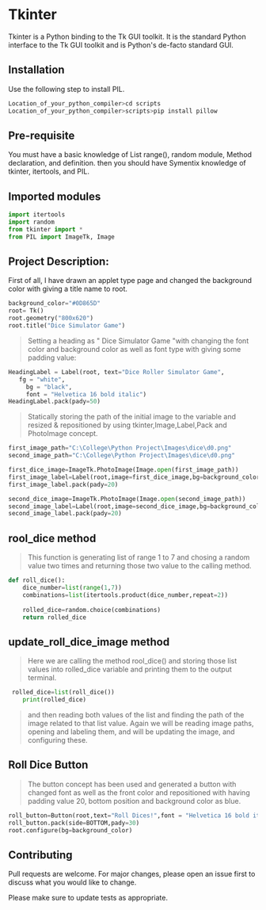 # Tkinter

Tkinter is a Python binding to the Tk GUI toolkit. It is the standard Python interface to the Tk GUI toolkit and is Python's de-facto standard GUI.

## Installation

Use the following step to install PIL.

```bash
Location_of_your_python_compiler>cd scripts
Location_of_your_python_compiler>scripts>pip install pillow
```

## Pre-requisite
You must have a basic knowledge of 
List 
range(), 
random module, 
Method declaration, and definition.
then you should have Symentix knowledge of tkinter, itertools, and PIL.

## Imported modules
```python
import itertools
import random
from tkinter import *
from PIL import ImageTk, Image
```

## Project Description:
First of all, I have drawn an applet type page and changed the background color with giving a title name to root. 
```python
background_color="#0D865D"
root= Tk()
root.geometry("800x620")
root.title("Dice Simulator Game")
```

>Setting a heading as " Dice Simulator Game "with changing the font color and background color as well as font type with giving some padding value:
```python
HeadingLabel = Label(root, text="Dice Roller Simulator Game",
   fg = "white",
     bg = "black",
     font = "Helvetica 16 bold italic")
HeadingLabel.pack(pady=50)
```

>Statically storing the path of the initial image to the variable and resized & repositioned by using tkinter,Image,Label,Pack and PhotoImage concept.

```python
first_image_path="C:\College\Python Project\Images\dice\d0.png"
second_image_path="C:\College\Python Project\Images\dice\d0.png"

first_dice_image=ImageTk.PhotoImage(Image.open(first_image_path))
first_image_label=Label(root,image=first_dice_image,bg=background_color,height=100 ,width=100)
first_image_label.pack(pady=20)

second_dice_image=ImageTk.PhotoImage(Image.open(second_image_path))
second_image_label=Label(root,image=second_dice_image,bg=background_color,height=100,width=100)
second_image_label.pack(pady=20)
```




## rool_dice method
>This function is generating list of range 1 to 7 and chosing a random value two times and returning those two value to the calling method.
```python
def roll_dice():
    dice_number=list(range(1,7))
    combinations=list(itertools.product(dice_number,repeat=2))
    
    rolled_dice=random.choice(combinations)
    return rolled_dice
```

## update_roll_dice_image method
>Here we are calling the method rool_dice() and storing those list values into rolled_dice variable and printing them to the output terminal.
```python
 rolled_dice=list(roll_dice())
    print(rolled_dice)
```
>and then reading both values of the list and finding the path of the image related to that list value. Again we will be reading image paths, opening and labeling them, and will be updating the image, and configuring these.

## Roll Dice Button
>The button concept has been used and generated a button with changed font as well as the front color and repositioned with having padding value 20, bottom position and background color as blue.
```python
roll_button=Button(root,text="Roll Dices!",font = "Helvetica 16 bold italic",fg="blue",command=update_roll_dice_image)
roll_button.pack(side=BOTTOM,pady=30)
root.configure(bg=background_color) 
```





## Contributing
Pull requests are welcome. For major changes, please open an issue first to discuss what you would like to change.

Please make sure to update tests as appropriate.

